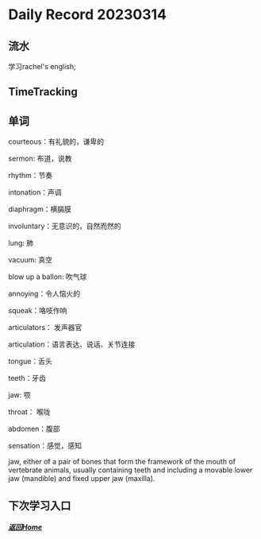 
Daily Record 20230314
=====================

## 流水

学习rachel's english;



## TimeTracking



## 单词

courteous：有礼貌的，谦卑的

sermon: 布道，说教

rhythm：节奏

intonation：声调

diaphragm：横膈膜

involuntary：无意识的，自然而然的

lung: 肺

vacuum: 真空

blow up a ballon: 吹气球

annoying：令人恼火的

squeak：咯吱作响

articulators： 发声器官 

articulation：语言表达、说话、关节连接

tongue：舌头

teeth：牙齿

jaw: 颚

throat： 喉咙

abdomen：腹部

sensation：感觉，感知

jaw, either of a pair of bones that form the framework of the mouth of vertebrate animals, usually containing teeth and including a movable lower jaw (mandible) and fixed upper jaw (maxilla).



## 下次学习入口



##### [返回Home](../../../README.md)



